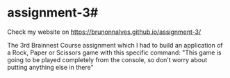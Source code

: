 # assignment-3#
Check my website on https://brunonnalves.github.io/assignment-3/

The 3rd Brainnest Course assignment which I had to build an application of a Rock, Paper or Scissors game with this specific command:
"This game is going to be played completely from the console, so don’t worry about putting anything else in there"
